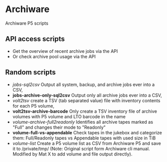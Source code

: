 # Archiware
Archiware P5 scripts

## API access scripts
- Get the overview of recent archive jobs via the API
- Or check archive pool usage via the API

## Random scripts
- *jobs-sql2csv* Output all system, backup, and archive jobs ever into a CSV,
- **jobs-archive-only-sql2csv** Output only all archive jobs ever into a CSV, 
- *volt2tsv* create a TSV (tab separated value) file with inventory contents for each P5 volume,
- **volt2tsv-archive-barcode** Only create a TSV inventory file of archive volumes with P5 volume and LTO barcode in the name
- *volume-archive-full2readonly* Identifies all archive tapes marked as "Full" and changes their mode to "Readonly"
- **volume-full-vs-appendable** Check tapes in the jukebox and categorize them: Full/Readonly tapes vs Appendable tapes with used size in TiB
- *volume-list* Create a P5 volume list as CSV from Archiware P5 and save it to /private/tmp/ (Note: Original script form Archiware cli manual. Modified by Mat X to add volume and file output directly).
